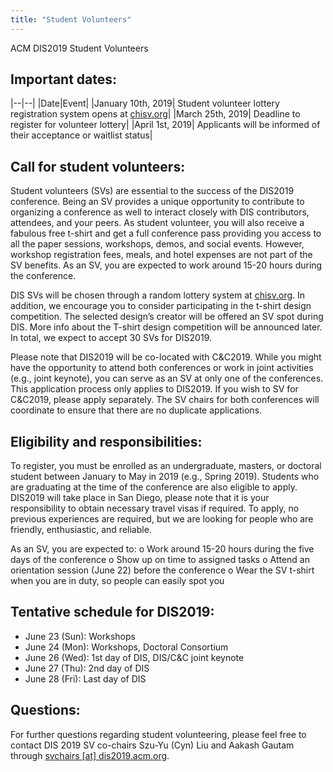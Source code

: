 ```yaml
---
title: "Student Volunteers"
---
```


ACM DIS2019 Student Volunteers

## Important dates:
|--|--|
|Date|Event|
|January 10th, 2019| Student volunteer lottery registration system opens at [chisv.org](http://chisv.org/DIS2019/)|
|March 25th, 2019| Deadline to register for volunteer lottery|
|April 1st, 2019| Applicants will be informed of their acceptance or waitlist status|

## Call for student volunteers:
Student volunteers (SVs) are essential to the success of the DIS2019 conference. Being an SV provides a unique opportunity to contribute to organizing a conference as well to interact closely with DIS contributors, attendees, and your peers. As student volunteer, you will also receive a fabulous free t-shirt and get a full conference pass providing you access to all the paper sessions, workshops, demos, and social events. However, workshop registration fees, meals, and hotel expenses are not part of the SV benefits. As an SV, you are expected to work around 15-20 hours during the conference. 

DIS SVs will be chosen through a random lottery system at [chisv.org](http://chisv.org/DIS2019/). In addition, we encourage you to consider participating in the t-shirt design competition. The selected design’s creator will be offered an SV spot during DIS. More info about the T-shirt design competition will be announced later. In total, we expect to accept 30 SVs for DIS2019.

Please note that DIS2019 will be co-located with C&C2019. While you might have the opportunity to attend both conferences or work in joint activities (e.g., joint keynote), you can serve as an SV at only one of the conferences. This application process only applies to DIS2019. If you wish to SV for C&C2019, please apply separately. The SV chairs for both conferences will coordinate to ensure that there are no duplicate applications.

## Eligibility and responsibilities:
To register, you must be enrolled as an undergraduate, masters, or doctoral student between January to May in 2019 (e.g., Spring 2019). Students who are graduating at the time of the conference are also eligible to apply. DIS2019 will take place in San Diego, please note that it is your responsibility to obtain necessary travel visas if required. To apply, no previous experiences are required, but we are looking for people who are friendly, enthusiastic, and reliable.

As an SV, you are expected to:
o	Work around 15-20 hours during the five days of the conference 
o	Show up on time to assigned tasks 
o	Attend an orientation session (June 22) before the conference
o	Wear the SV t-shirt when you are in duty, so people can easily spot you

## Tentative schedule for DIS2019:
- June 23 (Sun): Workshops
- June 24 (Mon): Workshops, Doctoral Consortium
- June 26 (Wed): 1st day of DIS, DIS/C&C joint keynote
- June 27 (Thu): 2nd day of DIS
- June 28 (Fri): Last day of DIS

## Questions:
For further questions regarding student volunteering, please feel free to contact DIS 2019 SV co-chairs Szu-Yu (Cyn) Liu and Aakash Gautam through [svchairs [at] dis2019.acm.org](svchairs@dis2019.acm.org).
